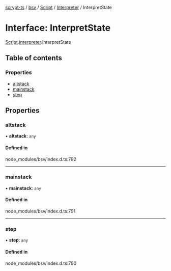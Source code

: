 [scrypt-ts](../README.md) / [bsv](../modules/bsv.md) / [Script](../modules/bsv.Script.md) / [Interpreter](../modules/bsv.Script.Interpreter.md) / InterpretState

# Interface: InterpretState

[Script](../modules/bsv.Script.md).[Interpreter](../modules/bsv.Script.Interpreter.md).InterpretState

## Table of contents

### Properties

- [altstack](bsv.Script.Interpreter.InterpretState.md#altstack)
- [mainstack](bsv.Script.Interpreter.InterpretState.md#mainstack)
- [step](bsv.Script.Interpreter.InterpretState.md#step)

## Properties

### altstack

• **altstack**: `any`

#### Defined in

node_modules/bsv/index.d.ts:792

___

### mainstack

• **mainstack**: `any`

#### Defined in

node_modules/bsv/index.d.ts:791

___

### step

• **step**: `any`

#### Defined in

node_modules/bsv/index.d.ts:790
